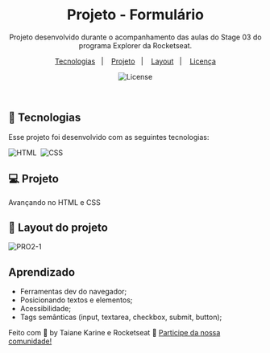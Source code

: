 
<h1 align="center"> Projeto - Formulário </h1>

<p align="center">
Projeto desenvolvido durante o acompanhamento das aulas do Stage 03 do programa Explorer da Rocketseat.
</p>

<p align="center">
  <a href="#-tecnologias">Tecnologias</a>&nbsp;&nbsp;&nbsp;|&nbsp;&nbsp;&nbsp;
  <a href="#-projeto">Projeto</a>&nbsp;&nbsp;&nbsp;|&nbsp;&nbsp;&nbsp;
  <a href="#-layout">Layout</a>&nbsp;&nbsp;&nbsp;|&nbsp;&nbsp;&nbsp;
  <a href="#memo-licença">Licença</a>
</p>

<p align="center">
  <img alt="License" src="https://img.shields.io/static/v1?label=license&message=MIT&color=49AA26&labelColor=000000">
</p>

<br>

## 🚀 Tecnologias

Esse projeto foi desenvolvido com as seguintes tecnologias:

![HTML](https://img.shields.io/badge/-HTML-05122A?style=flat&logo=HTML5)&nbsp;
![CSS](https://img.shields.io/badge/-CSS-05122A?style=flat&logo=CSS3&logoColor=1572B6)&nbsp;

## 💻 Projeto

Avançando no HTML e CSS

## 🔖 Layout do projeto

![PRO2-1](https://user-images.githubusercontent.com/94652702/215140641-676898e2-98b5-4916-81c6-5ad3bcf03f60.png)

## Aprendizado

- Ferramentas dev do navegador;
- Posicionando textos e elementos;
- Acessibilidade;
- Tags semânticas (input, textarea, checkbox, submit, button);


Feito com 🧡 by Taiane Karine e Rocketseat :wave: [Participe da nossa comunidade!](https://discord.gg/rocketseat)
